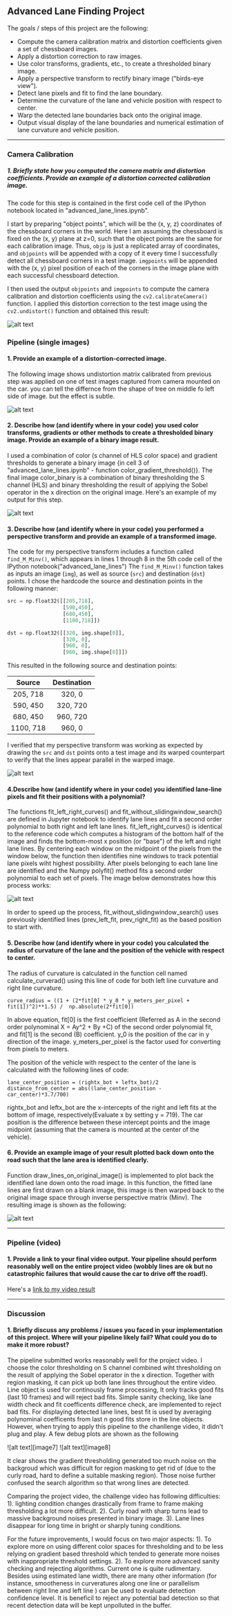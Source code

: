 ## Advanced Lane Finding Project

The goals / steps of this project are the following:

* Compute the camera calibration matrix and distortion coefficients given a set of chessboard images.
* Apply a distortion correction to raw images.
* Use color transforms, gradients, etc., to create a thresholded binary image.
* Apply a perspective transform to rectify binary image ("birds-eye view").
* Detect lane pixels and fit to find the lane boundary.
* Determine the curvature of the lane and vehicle position with respect to center.
* Warp the detected lane boundaries back onto the original image.
* Output visual display of the lane boundaries and numerical estimation of lane curvature and vehicle position.

[//]: # (Image References)

[image1]: ./output_images/undistort_output.png "Undistorted"
[image2]: ./output_images/undistored_test3.jpg "Road Image Undistorted"
[image3]: ./output_images/binary_combo_test5.jpg "Binary Example"
[image4]: ./output_images/warped_straight_lines.jpg "Warp Example"
[image5]: ./output_images/color_fit_lines.jpg "Fit Visual"
[image6]: ./examples/example_output.jpg "Output"
[video1]: ./project_video.mp4 "Video"

---

### Camera Calibration

##### 1. Briefly state how you computed the camera matrix and distortion coefficients. Provide an example of a distortion corrected calibration image.

The code for this step is contained in the first code cell of the IPython notebook located in "advanced_lane_lines.ipynb".

I start by preparing "object points", which will be the (x, y, z) coordinates of the chessboard corners in the world. Here I am assuming the chessboard is fixed on the (x, y) plane at z=0, such that the object points are the same for each calibration image.  Thus, `objp` is just a replicated array of coordinates, and `objpoints` will be appended with a copy of it every time I successfully detect all chessboard corners in a test image.  `imgpoints` will be appended with the (x, y) pixel position of each of the corners in the image plane with each successful chessboard detection.  

I then used the output `objpoints` and `imgpoints` to compute the camera calibration and distortion coefficients using the `cv2.calibrateCamera()` function.  I applied this distortion correction to the test image using the `cv2.undistort()` function and obtained this result: 

![alt text][image1]

### Pipeline (single images)

#### 1. Provide an example of a distortion-corrected image.
The following image shows undistortion matrix calibrated from previous step was applied on one of test images captured from camera mounted on the car. you can tell the differnce from the shape of tree on middle fo left side of image. but the effect is subtle.

![alt text][image2]

#### 2. Describe how (and identify where in your code) you used color transforms, gradients or other methods to create a thresholded binary image.  Provide an example of a binary image result.

I used a combination of color (s channel of HLS color space) and gradient thresholds to generate a binary image {in cell 3 of "advanced_lane_lines.ipynb" - function color_gradient_threshold()}. The final image color_binary is a combination of binary thresholding the S channel (HLS) and binary thresholding the result of applying the Sobel operator in the x direction on the original image. Here's an example of my output for this step.

![alt text][image3]

#### 3. Describe how (and identify where in your code) you performed a perspective transform and provide an example of a transformed image.

The code for my perspective transform includes a function called `find_M_Minv()`, which appears in lines 1 through 8 in the 5th code cell of the IPython notebook("advanced_lane_lines")  The `find_M_Minv()` function takes as inputs an image (`img`), as well as source (`src`) and destination (`dst`) points.  I chose the hardcode the source and destination points in the following manner:

```python
src = np.float32([[205,718],
                  [590,450],
                  [680,450],
                  [1100,718]])

dst = np.float32([[320, img.shape[0]],
                  [320, 0],
                  [960, 0],
                  [960, img.shape[0]]])
```
This resulted in the following source and destination points:

| Source         | Destination   | 
|:--------------:|:-------------:| 
| 205,  718      | 320, 0        | 
| 590,  450      | 320, 720      |
| 680,  450      | 960, 720      |
| 1100, 718      | 960, 0        |

I verified that my perspective transform was working as expected by drawing the `src` and `dst` points onto a test image and its warped counterpart to verify that the lines appear parallel in the warped image.

![alt text][image4]

#### 4.Describe how (and identify where in your code) you identified lane-line pixels and fit their positions with a polynomial?

The functions fit_left_right_curves() and fit_without_slidingwindow_search() are defined in Jupyter notebook to identify lane lines and fit a second order polynomial to both right and left lane lines. fit_left_right_curves() is identical to the reference code which computes a histogram of the bottom half of the image and finds the bottom-most x position (or "base") of the left and right lane lines. By centering each window on the midpoint of the pixels from the window below, the function then identifies nine windows to track potential lane pixels wiht highest possibility. After pixels belonging to each lane line are identified and the Numpy polyfit() method fits a second order polynomial to each set of pixels. The image below demonstrates how this process works:

![alt text][image5]

In order to speed up the process, fit_without_slidingwindow_search() uses previously identified lines (prev_left_fit, prev_right_fit) as the based position to start with.

#### 5. Describe how (and identify where in your code) you calculated the radius of curvature of the lane and the position of the vehicle with respect to center.

The radius of curvature is calculated in the function cell named calculate_curverad() using this line of code for both left line curvature and right line curvature.

    curve_radius = ((1 + (2*fit[0] * y_0 * y_meters_per_pixel + fit[1])^2)**1.5) /  np.absolute(2*fit[0])

In above equation, fit[0] is the first coefficient (Referred as A in the second order polynominal X = Ay^2 + By +C) of the second order polynomial fit, and fit[1] is the second (B) coefficient. y_0 is the position of the car in y direction of the image. y_meters_per_pixel is the factor used for converting from pixels to meters.

The position of the vehicle with respect to the center of the lane is calculated with the following lines of code:

    lane_center_position = (rightx_bot + leftx_bot)/2
    distance_from_center = abs((lane_center_position - car_center)*3.7/700) 
    
rightx_bot and leftx_bot are the x-intercepts of the right and left fits at the bottom of image, respectively(Evaluate x by setting y = 719). The car position is the difference between these intercept points and the image midpoint (assuming that the camera is mounted at the center of the vehicle).

#### 6. Provide an example image of your result plotted back down onto the road such that the lane area is identified clearly.

Function draw_lines_on_original_image() is implemented to plot back the identified lane down onto the road image. In this function, the fitted lane lines are first drawn on a blank image,  this image is then warped back to the original image space through inverse perspective matrix (Minv). The resulting image is shown as the following:

![alt text][image6]

---

### Pipeline (video)

#### 1. Provide a link to your final video output.  Your pipeline should perform reasonably well on the entire project video (wobbly lines are ok but no catastrophic failures that would cause the car to drive off the road!).

Here's a [link to my video result](./project_video.mp4)

---

### Discussion

#### 1. Briefly discuss any problems / issues you faced in your implementation of this project.  Where will your pipeline likely fail?  What could you do to make it more robust?

The pipeline submitted works reasonably well for the project video. I choose the color thresholding on S channel combined wiht thresholding on the result of applying the Sobel operator in the x direction. Together with region masking, it can pick up both lane lines throughout the entire video. Line object is used for continously frame processing, It only tracks good fits (last 10 frames) and will reject bad fits. Simple sanity checking, like lane width check and fit coefficents difference check, are implemented to reject bad fits. For displaying detected lane lines, best fit is used by averaging polynominal coefficents from last n good fits store in the line objects.
However, when trying to apply this pipeline to the chanllenge video, it didn't plug and play. A few debug plots are shown as the following 

![alt text][image7]
![alt text][image8]

It clear shows the gradient thresholding generated too much noise on the backgroud which was difficult for region masking to get rid of (due to the curly road, hard to define a suitable masking region). Those noise further confused the search algorithm so that wrong lines are detected.

Comparing the project video, the challenge video has following difficulties:
1). lighting condition changes drastically from frame to frame making thresholding a lot more difficult.
2). Curly road with sharp turns lead to massive background noises presented in binary image.
3). Lane lines disappear for long time in bright or sharply tuning conditions.

For the future improvements, I would focus on two major aspects:
1). To explore more on using different color spaces for thresholding and to be less relying on gradient based threshold which tended to generate more noises with inappropriate threshold settings.
2). To explore more advanced sanity checking and rejecting algorithms. Current one is quite rudimentary. Besides using estimated lane width, there are many other information (for instance, smootheness in curveratures along one line or parallelism between right line and left line ) can be used to evaluate detection confidence level. It is beneficil to reject any potential bad detection so that recent detection data will be kept unpolluted in the buffer.

